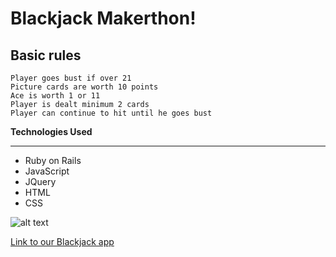 Blackjack Makerthon!
===


Basic rules
---
```
Player goes bust if over 21
Picture cards are worth 10 points
Ace is worth 1 or 11
Player is dealt minimum 2 cards
Player can continue to hit until he goes bust
```

**Technologies Used**
___

- Ruby on Rails
- JavaScript
- JQuery
- HTML
- CSS


 
![alt text](https://github.com/winnieau/blackjack/blob/master/app/assets/images/blackjack_screenshot.png)


[Link to our Blackjack app](https://pure-refuge-7844.herokuapp.com/)
